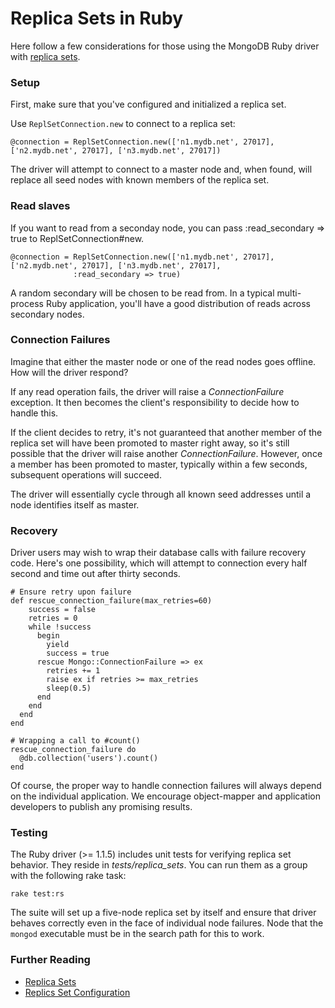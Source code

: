 # Replica Sets in Ruby

Here follow a few considerations for those using the MongoDB Ruby driver with [replica sets](http://www.mongodb.org/display/DOCS/Replica+Sets).

### Setup

First, make sure that you've configured and initialized a replica set.

Use `ReplSetConnection.new` to connect to a replica set:

    @connection = ReplSetConnection.new(['n1.mydb.net', 27017], ['n2.mydb.net', 27017], ['n3.mydb.net', 27017])

The driver will attempt to connect to a master node and, when found, will replace all seed nodes with known members of the replica set.

### Read slaves

If you want to read from a seconday node, you can pass :read_secondary => true to ReplSetConnection#new.

    @connection = ReplSetConnection.new(['n1.mydb.net', 27017], ['n2.mydb.net', 27017], ['n3.mydb.net', 27017],
                  :read_secondary => true)

A random secondary will be chosen to be read from. In a typical multi-process Ruby application, you'll have a good distribution of reads across secondary nodes.

### Connection Failures

Imagine that either the master node or one of the read nodes goes offline. How will the driver respond?

If any read operation fails, the driver will raise a *ConnectionFailure* exception. It then becomes the client's responsibility to decide how to handle this.

If the client decides to retry, it's not guaranteed that another member of the replica set will have been promoted to master right away, so it's still possible that the driver will raise another *ConnectionFailure*. However, once a member has been promoted to master, typically within a few seconds, subsequent operations will succeed.

The driver will essentially cycle through all known seed addresses until a node identifies itself as master.

### Recovery

Driver users may wish to wrap their database calls with failure recovery code. Here's one possibility, which will attempt to connection
every half second and time out after thirty seconds.

    # Ensure retry upon failure
    def rescue_connection_failure(max_retries=60)
        success = false
        retries = 0
        while !success
          begin
            yield
            success = true
          rescue Mongo::ConnectionFailure => ex
            retries += 1
            raise ex if retries >= max_retries
            sleep(0.5)
          end
        end
      end
    end

    # Wrapping a call to #count()
    rescue_connection_failure do
      @db.collection('users').count()
    end

Of course, the proper way to handle connection failures will always depend on the individual application. We encourage object-mapper and application developers to publish any promising results.

### Testing

The Ruby driver (>= 1.1.5) includes unit tests for verifying replica set behavior. They reside in *tests/replica_sets*. You can run them as a group with the following rake task:

    rake test:rs

The suite will set up a five-node replica set by itself and ensure that driver behaves correctly even in the face
of individual node failures. Node that the `mongod` executable must be in the search path for this to work.

### Further Reading

* [Replica Sets](http://www.mongodb.org/display/DOCS/Replica+Set+Configuration)
* [Replics Set Configuration](http://www.mongodb.org/display/DOCS/Replica+Set+Configuration)
